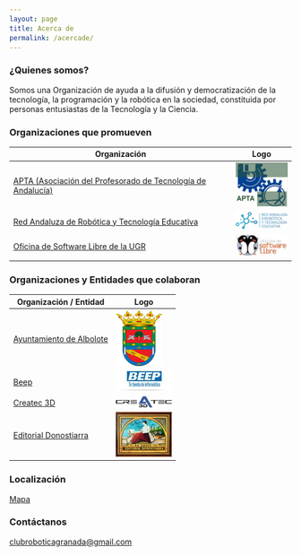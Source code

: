 ```yaml
---
layout: page
title: Acerca de
permalink: /acercade/
---
```


### ¿Quienes somos?
Somos una Organización de ayuda a la difusión y democratización de la tecnología, la programación y la robótica en la sociedad, constituida por personas entusiastas de la Tecnología y la Ciencia.

### Organizaciones que promueven
Organización | Logo
--|--
 [APTA (Asociación del Profesorado de Tecnología de Andalucía)](https://aptandalucia.wordpress.com/)|![](/images/logos/logo_apta_100.png)
 [Red Andaluza de Robótica y Tecnología Educativa](http://roboticaytecnologia.org/)|![](/images/logos/logo_red_andaluza_robotica_100.png)
[Oficina de Software Libre de la UGR](http://osl.ugr.es/) |![](/images/logos/logo_osl_100.jpeg)

### Organizaciones y Entidades que colaboran
Organización / Entidad | Logo
--|--
 [Ayuntamiento de Albolote](https://albolote.org/)|![](/images/logos/logo_ayto_albolote_100.png)
 [Beep](https://www.beep.es/tienda-de-informatica/32471/granada)|![](/images/logos/logo_beep_100.jpeg)
 [Createc 3D](https://createc3d.com/)|![](/images/logos/logo_createc_100.png)
 [Editorial Donostiarra](https://www.editorialdonostiarra.com/)|![](/images/logos/logo_donostiarra_100.jpeg)

### Localización
[Mapa](https://goo.gl/maps/apqiUdvcC9s)

### Contáctanos
[clubroboticagranada@gmail.com](mailto:clubroboticagranada@gmail.com)
